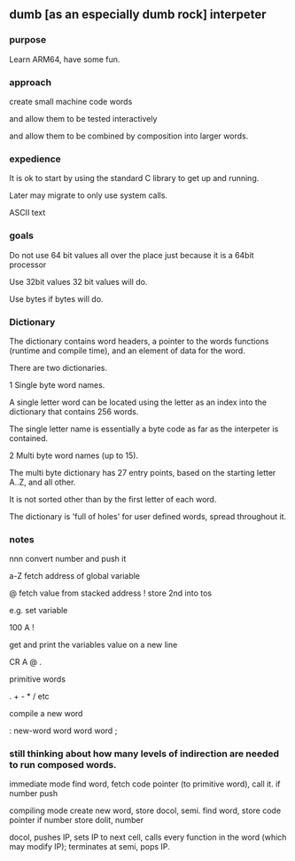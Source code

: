 ## dumb [as an especially dumb rock] interpeter

### purpose

Learn ARM64, have some fun.


### approach

create small machine code words 

and allow them to be tested interactively

and allow them to be combined by composition into larger words.


### expedience

It is ok to start by using the standard C library to get up and running.

Later may migrate to only use system calls.

ASCII text


### goals

Do not use 64 bit values all over the place just because it is a 64bit processor

Use 32bit values 32 bit values will do.

Use bytes if bytes will do.


### Dictionary

The dictionary contains word headers, a pointer to the words functions (runtime and compile time), and an element of data for the word.

There are two dictionaries.

1 Single byte word names.

A single letter word can be located using the letter as an index into the dictionary that contains 256 words.

The single letter name is essentially a byte code as far as the interpeter is contained.


2 Multi byte word names (up to 15).

The multi byte dictionary has 27 entry points, based on the starting letter A..Z, and all other.

It is not sorted other than by the first letter of each word.

The dictionary is 'full of holes' for user defined words, spread throughout it.




### notes

nnn      convert number and push it

a-Z      fetch address of global variable

@        fetch value from stacked address
!        store 2nd into tos

e.g. set variable

100 A !

get and print the variables value on a new line

CR A @ . 

primitive words

. + - * / etc

compile a new word

: new-word 
  word word word ;

### still thinking about how many levels of indirection are needed to run composed words.

immediate mode
find word, fetch code pointer (to primitive word), call it.
    if number push

compiling mode
create new word, store docol, semi.
    find word, store code pointer
        if number store dolit, number

docol, pushes IP, sets IP to next cell, 
calls every function in the word (which may modify IP); terminates at semi, pops IP.








